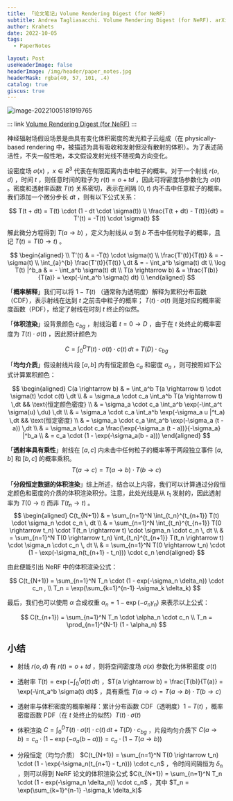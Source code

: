 ```yaml
---
title: 「论文笔记」Volume Rendering Digest (for NeRF)
subtitle: Andrea Tagliasacchi. Volume Rendering Digest (for NeRF). arXiv 2022
author: Krahets
date: 2022-10-05
tags: 
  - PaperNotes

layout: Post
useHeaderImage: false
headerImage: /img/header/paper_notes.jpg
headerMask: rgba(40, 57, 101, .4)
catalog: true
giscus: true
---
```


![image-20221005181919765](https://raw.githubusercontent.com/krahets/krahets-giscus/main/2022/10/upgit_20221005_1664965160.png)

::: link [Volume Rendering Digest (for NeRF)](https://arxiv.org/pdf/2209.02417.pdf)
:::

神经辐射场假设场景是由具有变化体积密度的发光粒子云组成（在 physically-based rendering 中，被描述为具有吸收和发射但没有散射的体积）。为了表述简洁性，不失一般性地，本文假设发射光线不随视角方向变化。

设密度场 $\sigma(x)$ ，$x \in R^3$ 代表在有限距离内击中粒子的概率。对于一个射线 $r(o, d)$ ，时间 $t$ ，则任意时间的粒子为 $r(t) = o + td$ ，因此可将密度场参数化为 $\sigma(t)$ 。密度和透射率函数 $T(t)$ 关系密切，表示在间隔 $[0, t)$ 内不击中任意粒子的概率。我们添加一个微分步长 $dt$ ，则有以下公式关系：

$$
T(t + dt) = T(t) \cdot (1 - dt \cdot \sigma(t)) \\ 
\frac{T(t + dt) - T(t)}{dt} = T'(t) =  -T(t) \cdot \sigma(t)
$$

解此微分方程得到 $T(a \rightarrow b)$ ，定义为射线从 $a$ 到 $b$ 不击中任何粒子的概率，且记 $T(t) = T(0 \rightarrow t)$ 。

$$
\begin{aligned} \\ T'(t) & = -T(t) \cdot \sigma(t) \\
\frac{T'(t)}{T(t)} & = -\sigma(t) \\ 
\int_{a}^{b} \frac{T'(t)}{T(t)} \,dt & = - \int_a^b \sigma(t) dt \\ 
\log T(t) |^b_a & = - \int_a^b \sigma(t) dt \\ 
T(a \rightarrow b) & = \frac{T(b)}{T(a)} = \exp(-\int_a^b \sigma(t) dt) \\ 
\end{aligned}
$$

「**概率解释**」我们可以将 $1 - T(t)$ （通常称为透明度）解释为累积分布函数（CDF），表示射线在达到 $t$ 之前击中粒子的概率； $T(t) \cdot \sigma(t)$ 则是对应的概率密度函数（PDF），给定了射线在时刻 $t$ 终止的似然。

「**体积渲染**」设背景颜色 $c_{bg}$ ，射线沿着 $t = 0 \rightarrow D$ ，由于在 $t$ 处终止的概率密度为 $T(t) \cdot \sigma(t)$ ，因此预计颜色为

$$
C = \int_0^D T(t) \cdot \sigma(t) \cdot c(t) \,dt + T(D) \cdot c_{bg}
$$

「**均匀介质**」假设射线片段 $[a, b]$ 内有恒定颜色 $c_a$ 和密度 $\sigma_a$ ，则可按照如下公式计算累积颜色：

$$
\begin{aligned} 
C(a \rightarrow b) & = \int_a^b T(a \rightarrow t) \cdot \sigma(t) \cdot c(t) \,dt \\ 
& = \sigma_a \cdot c_a \int_a^b T(a \rightarrow t) \,dt && \text{恒定颜色密度} \\ 
& = \sigma_a \cdot c_a \int_a^b \exp(-\int_a^t \sigma(u) \,du) \,dt \\ 
& = \sigma_a \cdot c_a \int_a^b \exp(-\sigma_a u |^t_a) \,dt && \text{恒定密度} \\ 
& = \sigma_a \cdot c_a \int_a^b \exp(-\sigma_a (t - a)) \,dt \\ 
& = \sigma_a \cdot c_a \frac{\exp(-\sigma_a (t - a))}{-\sigma_a} |^b_a \\ 
& = c_a \cdot (1 - \exp(-\sigma_a(b - a))) 
\end{aligned}
$$

「**透射率具有乘性**」射线在 $[a, c]$ 内未击中任何粒子的概率等于两段独立事件 $[a, b]$ 和 $[b, c]$ 的概率乘积。
$$
T(a \rightarrow c) = T(a \rightarrow b) \cdot T(b \rightarrow c)
$$

「**分段恒定数据的体积渲染**」综上所述，结合以上内容，我们可以计算通过分段恒定颜色和密度的介质的体积渲染积分。注意，此处光线是从 $t_1$ 发射的，因此透射率为 $T(0 \rightarrow t)$ 而非 $T(t_{n} \rightarrow t)$ 。
$$
\begin{aligned} C(t_{N+1}) & = \sum_{n=1}^N \int_{t_n}^{t_{n+1}} T(t) \cdot \sigma_n \cdot c_n \, dt \\ 
& = \sum_{n=1}^N \int_{t_n}^{t_{n+1}} T(0 \rightarrow t_n) \cdot T(t_n \rightarrow t) \cdot \sigma_n \cdot c_n \, dt \\ 
& = \sum_{n=1}^N T(0 \rightarrow t_n) \int_{t_n}^{t_{n+1}} T(t_n \rightarrow t) \cdot \sigma_n \cdot c_n \, dt \\ 
& = \sum_{n=1}^N T(0 \rightarrow t_n) \cdot (1 - \exp(-\sigma_n(t_{n+1} - t_n))) \cdot c_n \end{aligned}
$$

由此便能引出 NeRF 中的体积渲染公式：

$$
C(t_{N+1}) = \sum_{n=1}^N T_n \cdot (1 - exp(-\sigma_n \delta_n)) \cdot c_n , \\ 
T_n = \exp(\sum_{k=1}^{n-1} -\sigma_k \delta_k)
$$

最后，我们也可以使用 $\alpha$ 合成权重 $\alpha_n = 1 - \exp(- \sigma_n \gamma_n)$ 来表示以上公式：

$$
C(t_{n+1}) = \sum_{n=1}^N T_n \cdot \alpha_n \cdot c_n \\ 
T_n = \prod_{n=1}^{N-1} (1 - \alpha_n)
$$

## 小结

- 射线 $r(o,d)$ 有 $r(t) = o + td$ ，则将空间密度场 $\sigma(x)$ 参数化为体积密度 $\sigma(t)$

- 透射率 $T(t) = \exp(- \int_0^t \sigma(t) \, dt)$ ，$T(a \rightarrow b) = \frac{T(b)}{T(a)} = \exp(-\int_a^b \sigma(t) dt)$ ，具有乘性 $T(a \rightarrow c) = T(a \rightarrow b) \cdot T(b \rightarrow c)$

- 透射率与体积密度的概率解释：累计分布函数 CDF（透明度）$1 - T(t)$ ，概率密度函数 PDF（在 $t$ 处终止的似然）$T(t) \cdot \sigma(t)$

- 体积渲染 $C = \int_0^D T(t) \cdot \sigma(t) \cdot c(t) \,dt + T(D) \cdot c_{bg}$ ，片段均匀介质下 $C(a \rightarrow b) = c_a \cdot (1 - \exp(-\sigma_a(b - a))) = c_a \cdot (1 - T(a \rightarrow b))$

- 分段恒定（均匀介质） $C(t_{N+1}) = \sum_{n=1}^N T(0 \rightarrow t_n) \cdot (1 - \exp(-\sigma_n(t_{n+1} - t_n))) \cdot c_n$ ，令时间间隔恒为 $\delta_n$ ，则可以得到 NeRF 论文的体积渲染公式 $C(t_{N+1}) = \sum_{n=1}^N T_n \cdot (1 - exp(-\sigma_n \delta_n)) \cdot c_n$  ，其中 $T_n = \exp(\sum_{k=1}^{n-1} -\sigma_k \delta_k)$
